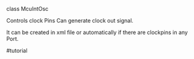 class McuIntOsc

Controls clock Pins 
Can generate clock out signal.

It can be created in xml file or automatically if there are clockpins in any Port.


#tutorial
